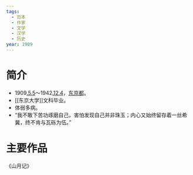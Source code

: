 ```yaml
---
tags:
  - 日本
  - 作家
  - 文学
  - 汉学
  - 历史
year: 1909
---
```

# 简介

- 1909[.5.5](2024-05-05.md)～1942[.12.4](2024-12-04.md)，[东京都](东京都.md)。
- [[东京大学]]文科毕业。
- 体弱多病。
- “我不敢下苦功琢磨自己，害怕发现自己并非珠玉；内心又始终留存着一丝希冀，终不肯与瓦砾为伍。”
# 主要作品

《山月记》